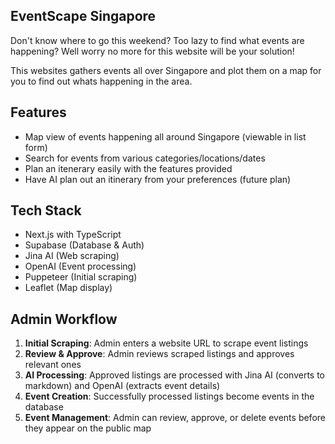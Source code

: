 ## EventScape Singapore

Don't know where to go this weekend?
Too lazy to find what events are happening?
Well worry no more for this website will be your solution!

This websites gathers events all over Singapore and plot them on a map for you to find out whats happening in the area.

## Features
- Map view of events happening all around Singapore (viewable in list form)
- Search for events from various categories/locations/dates
- Plan an itenerary easily with the features provided
- Have AI plan out an itinerary from your preferences (future plan)
 
## Tech Stack
  - Next.js with TypeScript
  - Supabase (Database & Auth)
  - Jina AI (Web scraping)
  - OpenAI (Event processing)
  - Puppeteer (Initial scraping)
  - Leaflet (Map display)


## Admin Workflow

1. **Initial Scraping**: Admin enters a website URL to scrape event listings
2. **Review & Approve**: Admin reviews scraped listings and approves relevant ones
3. **AI Processing**: Approved listings are processed with Jina AI (converts to markdown) and OpenAI (extracts event details)
4. **Event Creation**: Successfully processed listings become events in the database
5. **Event Management**: Admin can review, approve, or delete events before they appear on the public map
